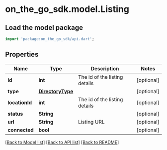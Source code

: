 # on_the_go_sdk.model.Listing

## Load the model package
```dart
import 'package:on_the_go_sdk/api.dart';
```

## Properties
Name | Type | Description | Notes
------------ | ------------- | ------------- | -------------
**id** | **int** | The id of the listing details | [optional] 
**type** | [**DirectoryType**](DirectoryType.md) |  | [optional] 
**locationId** | **int** | The id of the listing details | [optional] 
**status** | **String** |  | [optional] 
**url** | **String** | Listing URL | [optional] 
**connected** | **bool** |  | [optional] 

[[Back to Model list]](../README.md#documentation-for-models) [[Back to API list]](../README.md#documentation-for-api-endpoints) [[Back to README]](../README.md)


